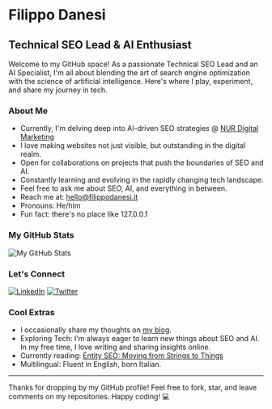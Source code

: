 # Filippo Danesi
## Technical SEO Lead & AI Enthusiast

Welcome to my GitHub space! As a passionate Technical SEO Lead and an AI Specialist, I'm all about blending the art of search engine optimization with the science of artificial intelligence. Here's where I play, experiment, and share my journey in tech.

### About Me

- Currently, I'm delving deep into AI-driven SEO strategies @ [NUR Digital Marketing](https://www.nur.it)
- I love making websites not just visible, but outstanding in the digital realm.
- Open for collaborations on projects that push the boundaries of SEO and AI.
- Constantly learning and evolving in the rapidly changing tech landscape.
- Feel free to ask me about SEO, AI, and everything in between.
- Reach me at: hello@filippodanesi.it
- Pronouns: He/him
- Fun fact: there's no place like 127.0.0.1

### My GitHub Stats

![My GitHub Stats](https://github-readme-stats.vercel.app/api?username=filippodanesi&show_icons=true)

### Let's Connect

[![LinkedIn](https://img.shields.io/badge/LinkedIn-filippodanesi-blue?style=flat-square&logo=linkedin)]([https://www.linkedin.com/in/filippodanesi/])
[![Twitter](https://img.shields.io/badge/Twitter-@filippodanesi-blue?style=flat-square&logo=twitter)]([https://twitter.com/filippodanesi])

### Cool Extras

- I occasionally share my thoughts on [my blog](www.serp-secrets.com).
- Exploring Tech: I'm always eager to learn new things about SEO and AI. In my free time, I love writing and sharing insights online.
- Currently reading: [Entity SEO: Moving from Strings to Things](https://dixonjones.com/seo-book/)
- Multilingual: Fluent in English, born Italian.

---

Thanks for dropping by my GitHub profile! Feel free to fork, star, and leave comments on my repositories. Happy coding! 💻
